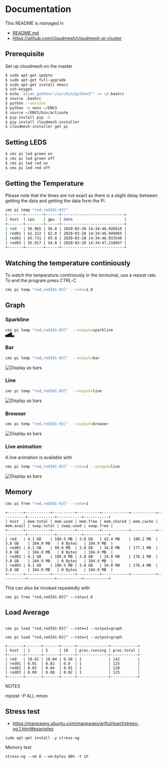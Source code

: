# Documentation

This README is managed in 

* [README.md](https://github.com/cloudmesh/cloudmesh-pi-cluster/blob/master/README.md)
* <https://github.com/cloudmesh/cloudmesh-pi-cluster>

## Prerequisite

Set up cloudmesh on the master 

```bash
$ sudo apt-get update
$ sudo apt-get full-upgrade
$ sudo apt-get install emacs
$ ssh-keygen
$ echo 'alias python="/usr/bin/python3"' >> ~/.bashrc
$ source .bashrc
$ python --version
$ python -m venv ~/ENV3
$ source ~/ENV3/bin/activate
$ pip install pip -U 
$ pip install cloudmesh-installer 
$ cloudmesh-installer get pi
```

## Setting LEDS

``` bash
$ cms pi led green on
$ cms pi led green off
$ cms pi led red on
$ cms pi led red off
```

## Getting the Temperature

Please note that the times are not exact as there is a slight delay
between getting the data and getting the data form the Pi.

```bash
cms pi temp "red,red[01-03]"
+-------+--------+------+----------------------------+
| host  | cpu    | gpu  | date                       |
+-------+--------+------+----------------------------+
| red   | 56.965 | 56.0 | 2020-03-28 14:34:46.926618 |
| red01 | 62.322 | 62.0 | 2020-03-28 14:34:46.949065 |
| red02 | 65.731 | 65.0 | 2020-03-28 14:34:46.933548 |
| red03 | 55.017 | 54.0 | 2020-03-28 14:34:47.218047 |
+-------+--------+------+----------------------------+
```

## Watching the temperature continiously

To watch the temperature continiously in the termoinal, use a repeat rate.  
To end the  program press CTRL-C

```bash
cms pi temp "red,red[01-03]" --rate=1.0
```

## Graph

### Sparkline

```bash
cms pi temp "red,red[01-03]"  --output=sparkline
▄▆█▃
```

### Bar

```bash
cms pi temp "red,red[01-03]"  --output=bar
```

![Display as bars](images/bar.png)

### Line

```bash
cms pi temp "red,red[01-03]"  --output=line
```

![Display as bars](images/line.png)


### Browser

```bash
cms pi temp "red,red[01-03]"  --output=browser
```

![Display as bars](images/browser.png)

### Live animation

A live animation is available with

```bash
cms pi temp "red,red[01-03]" --rate=1 --output=live
```

![Display as bars](images/live.png)

## Memory

```bash
cms pi free "red,red[01-03]" --rate=1
```

```
+-------+-----------+----------+----------+------------+-----------+-----------+------------+-----------+-----------+
| host  | mem.total | mem.used | mem.free | mem.shared | mem.cache | mem.avail | swap.total | swap.used | swap.free |
+-------+-----------+----------+----------+------------+-----------+-----------+------------+-----------+-----------+
| red   | 4.1 GB    | 109.5 MB | 3.8 GB   | 42.4 MB    | 188.2 MB  | 3.8 GB    | 104.9 MB   | 0 Bytes   | 104.9 MB  |
| red01 | 4.1 GB    | 99.8 MB  | 3.8 GB   | 34.0 MB    | 177.1 MB  | 3.8 GB    | 104.9 MB   | 0 Bytes   | 104.9 MB  |
| red02 | 4.1 GB    | 108.8 MB | 3.8 GB   | 34.0 MB    | 176.1 MB  | 3.8 GB    | 104.9 MB   | 0 Bytes   | 104.9 MB  |
| red03 | 4.1 GB    | 100.5 MB | 3.8 GB   | 34.0 MB    | 176.4 MB  | 3.8 GB    | 104.9 MB   | 0 Bytes   | 104.9 MB  |
+-------+-----------+----------+----------+------------+-----------+-----------+------------+-----------+-----------+
```

This can also be invoked repeatedly with

```
cms pi free "red,red[01-03]" --rate=1.0
```

## Load Average

```

cms pi load "red,red[01-03]" --rate=1 --output=graph
```

```
cms pi load "red,red[01-03]" --rate=1 --output=graph

+-------+-------+-------+------+--------------+------------+
| host  | 1     | 5     | 10   | proc.running | proc.total |
+-------+-------+-------+------+--------------+------------+
| red   | 10.01 | 10.04 | 9.58 | 1            | 142        |
| red01 | 0.01  | 0.02  | 0.0  | 1            | 125        |
| red02 | 0.03  | 0.04  | 0.01 | 1            | 128        |
| red03 | 0.09  | 0.08  | 0.02 | 1            | 125        |
+-------+-------+-------+------+--------------+------------+
```
NOTES

 mpstat -P ALL
 nmon

## Stress test

* <https://manpages.ubuntu.com/manpages/artful/man1/stress-ng.1.html#examples>


```
sudo apt-get install -y stress-ng
```

Memory test

```
stress-ng --vm 8 --vm-bytes 80% -t 1h
```

